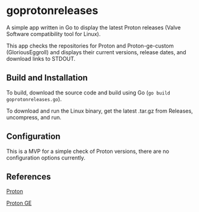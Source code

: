 # goprotonreleases

A simple app written in Go to display the latest Proton releases (Valve Software compatibility tool for Linux).

This app checks the repositories for Proton and Proton-ge-custom (GloriousEggroll) and displays their current versions, release dates, and download links to STDOUT.

## Build and Installation

To build, download the source code and build using Go (`go build goprotonreleases.go`).

To download and run the Linux binary, get the latest .tar.gz from Releases, uncompress, and run.

## Configuration

This is a MVP for a simple check of Proton versions, there are no configuration options currently.

## References

[Proton](https://github.com/ValveSoftware/Proton/)

[Proton GE](https://github.com/GloriousEggroll/proton-ge-custom)

